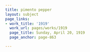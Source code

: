 ```yaml
---
title: pimento pepper
layout: subject
page_links:
- work_title: '1919'
  work_url: pages/works/1919
  page_title: Sunday, April 20, 1919
  page_anchor: page-863

---
```

